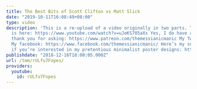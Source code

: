 ```yaml
---
title: The Best Bits of Scott Clifton vs Matt Slick
date: "2019-10-11T16:08:49+08:00"
type: video
description: 'This is a re-upload of a video originally in two parts. The whole debate
  is here: https://www.youtube.com/watch?v=uJeKS705aXs Yes, I do have a Patreon account,
  thank you for asking: https://www.patreon.com/themessianicmanic My Twitter: https://twitter.com/idiolekt
  My facebook: https://www.facebook.com/themessianicmanic/ Here’s my society6 store
  if you’re interested in my pretentious minimalist poster designs: https://society6.com/themessianicmanic'
publishdate: "2018-12-16T18:00:05.000Z"
url: /tmm/rULfu7Fopes/
providers:
  youtube:
    id: rULfu7Fopes
---
```

